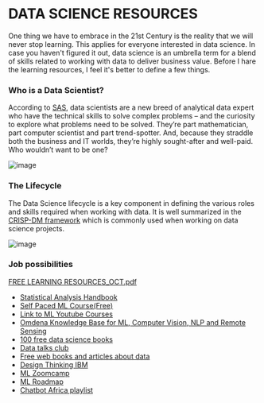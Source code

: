 
# DATA SCIENCE RESOURCES

One thing we have to embrace in the 21st Century is the reality that we will never stop learning. This applies for everyone interested in data science.
In case you haven't figured it out, data science is an umbrella term for a blend of skills related to working with data to deliver business value. Before I hare the learning resources, I feel it's better to define a few things.

### Who is a Data Scientist?
According to [SAS](https://www.sas.com/en_us/insights/analytics/what-is-a-data-scientist.html), data scientists are a new breed of analytical data expert who have the technical skills to solve complex problems – and the curiosity to explore what problems need to be solved. They’re part mathematician, part computer scientist and part trend-spotter. And, because they straddle both the business and IT worlds, they’re highly sought-after and well-paid. Who wouldn’t want to be one?

![image](https://user-images.githubusercontent.com/91478331/149304100-83418b17-95d6-4fa7-81e9-61d7076c0d88.png)


### The Lifecycle
The Data Science lifecycle is a key component in defining the various roles and skills required when working with data. It is well summarized in the [CRISP-DM framework](https://www.datascience-pm.com/crisp-dm-2/) which is commonly used when working on data science projects.

![image](https://user-images.githubusercontent.com/91478331/149301815-2c4e6abc-e157-430b-8479-c7f579800c52.png)

### Job possibilities

[FREE LEARNING RESOURCES_OCT.pdf](https://github.com/wanjiru517/Resources/files/7861470/FREE.LEARNING.RESOURCES_OCT.pdf)


* [Statistical Analysis Handbook](https://www.statsref.com/HTML/index.html)
* [Self Paced ML Course(Free)](https://mlcourse.ai/)
* [Link to ML Youtube Courses](https://github.com/dair-ai/ML-YouTube-Courses)
* [Omdena Knowledge Base for ML, Computer Vision, NLP and Remote Sensing](https://omdenaai.github.io/knowledge.html)
* [100 free data science books](https://www.theinsaneapp.com/2020/12/free-data-science-books-pdf.html)
* [Data talks club](https://datatalks.club/)
* [Free web books and articles about data](https://dataschool.com/)
* [Design Thinking IBM](https://www.ibm.com/design/thinking/page/courses/AI_Essentials)
* [ML Zoomcamp](https://github.com/alexeygrigorev/mlbookcamp-code/tree/master/course-zoomcamp)
* [ML Roadmap](https://www.theinsaneapp.com/2021/03/roadmap-series.html)
* [Chatbot Africa playlist](https://www.youtube.com/watch?v=-i2kxhiHE70&list=PL2R6CYefsNh6D6YXc2t_iItunsxTpEkPN&index=5)
